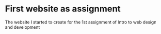 # First website as assignment
The website I started to create for the 1st assignment of Intro to web design and development
